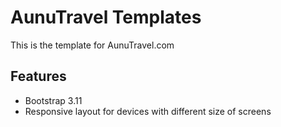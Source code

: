 AunuTravel Templates
===============
This is the template for AunuTravel.com

## Features

* Bootstrap 3.11
* Responsive layout for devices with different size of screens
